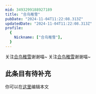 ```yaml
---
mid: 3493299188927189
title: "合鸟稚雪"
pubDate: "2024-11-04T11:22:08.313Z"
updatedDate: "2024-11-04T11:22:08.313Z"
profile:
  {
    Nickname: ["合鸟稚雪"],
  }
---
```


关注[合鸟稚雪](https://space.bilibili.com/3493299188927189)谢谢喵~ 关注[合鸟稚雪](https://space.bilibili.com/3493299188927189)谢谢喵~

## 此条目有待补充
你可以在[这里](https://github.com/Yuhanawa/VTuber.ICU-Content/edit/master/v/合鸟稚雪/index.md)编辑本文

